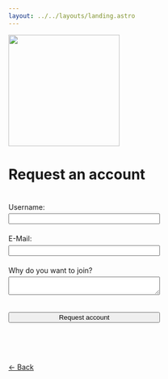```yaml
---
layout: ../../layouts/landing.astro
---
```


<a href="/"><img src="/logo.png" height="220" class="logo"></a><br>

# Request an account

<br>

<form name="request" action="/request/success" method="POST" data-netlify="true">
	<div class="form-group">
		<label>Username:<br><input type="text" name="username" class="form-control" required></label>
	</div>
	<br>
	<div class="form-group">
		<label>E-Mail:<br><input type="text" name="email" class="form-control" required></label>
	</div>
	<br>
	<div class="form-group">
		<label>Why do you want to join?<br><textarea name="text" class="form-control" required></textarea></label>
	</div>
	<br><br>
	<input type="submit" class="btn btn-lg btn-primary" id="login" role="button" value="Request account">
</form>

<br><br><br>

[&larr; Back](/start/)

<style>
	label {
		text-align: left;
		line-height: 1.75;
	}
	input,
	textarea {
		width: 300px !important;
	}
	.center {
		text-align: center;
	}
</style>
